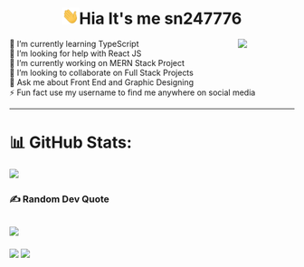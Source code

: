 <h1 align="center"><img src="wave.gif" width="30px">Hia It's me sn247776</h1>

<img align="right" width="100px" src="https://spotify-github-profile.vercel.app/api/view?uid=tlitwt146i78q30xk95hi390z&cover_image=true&theme=default"/>

🌱 I’m currently learning TypeScript
<br>🤝 I’m looking for help with React JS
<br>🔭 I’m currently working on MERN Stack Project
<br>👯 I’m looking to collaborate on Full Stack Projects
<br>💬 Ask me about Front End and Graphic Designing 
<br>⚡ Fun fact use my username to find me anywhere on social media
<br>
<hr>

# 📊 GitHub Stats:
![](https://github-readme-streak-stats.herokuapp.com/?user=sn247776&theme=vision-friendly-dark&hide_border=false)
### ✍️ Random Dev Quote
![](https://quotes-github-readme.vercel.app/api?type=horizontal&theme=gruvbox)
---
![](https://github-readme-stats.vercel.app/api?username=sn247776&theme=vision-friendly-dark&hide_border=false&include_all_commits=false&count_private=false)
![](https://github-readme-stats.vercel.app/api/top-langs/?username=sn247776&theme=vision-friendly-dark&hide_border=false&include_all_commits=false&count_private=false&layout=compact)